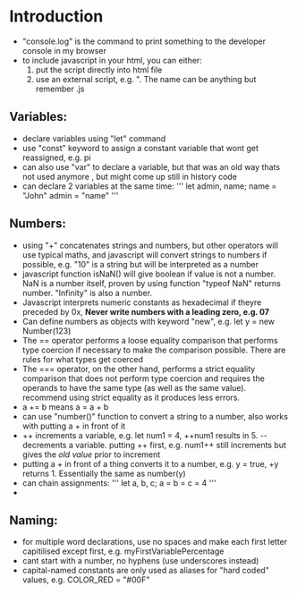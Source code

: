 # Introduction
- "console.log" is the command to print something to the developer console in my browser
- to include javascript in your html, you can either:
    1) put the script directly into html file
    2) use an external script, e.g. "<script src="javascript.js"></script>. The name can be anything but remember .js

## Variables:
- declare variables using "let" command
- use "const" keyword to assign a constant variable that wont get reassigned, e.g. pi
- can also use "var" to declare a variable, but that was an old way thats not used anymore , but might come up still in history code
- can declare 2 variables at the same time:
'''
let admin, name;
name = "John"
admin = "name"
'''

## Numbers:
- using "+" concatenates strings and numbers, but other operators will use typical maths, and javascript will convert strings to numbers if possible, e.g. "10" is a string but will be interpreted as a number
- javascript function isNaN() will give boolean if value is not a number. NaN is a number itself, proven by using function "typeof NaN" returns number. "Infinity" is also a number.
- Javascript interprets numeric constants as hexadecimal if theyre preceded by 0x, **Never write numbers with a leading zero, e.g. 07**
- Can define numbers as objects with keyword "new", e.g. let y = new Number(123)
- The == operator performs a loose equality comparison that performs type coercion if necessary to make the comparison possible. There are rules for what types get coerced
- The === operator, on the other hand, performs a strict equality comparison that does not perform type coercion and requires the operands to have the same type (as well as the same value). recommend using strict equality as it produces less errors.
- a += b means a = a + b
- can use "number()" function to convert a string to a number, also works with putting a + in front of it
- ++ increments a variable, e.g. let num1 = 4, ++num1 results in 5. -- decrements a variable. putting ++ first, e.g. num1++ still increments but gives the *old value* prior to increment
- putting a + in front of a thing converts it to a number, e.g. y = true, +y returns 1. Essentially the same as number(y)
- can chain assignments:
'''
let a, b, c;
    a = b = c = 4
'''
- 

## Naming:
- for multiple word declarations, use no spaces and make each first letter capitilised except first, e.g. myFirstVariablePercentage
- cant start with a number, no hyphens (use underscores instead)
- capital-named constants are only used as aliases for "hard coded" values, e.g. COLOR_RED = "#00F"
